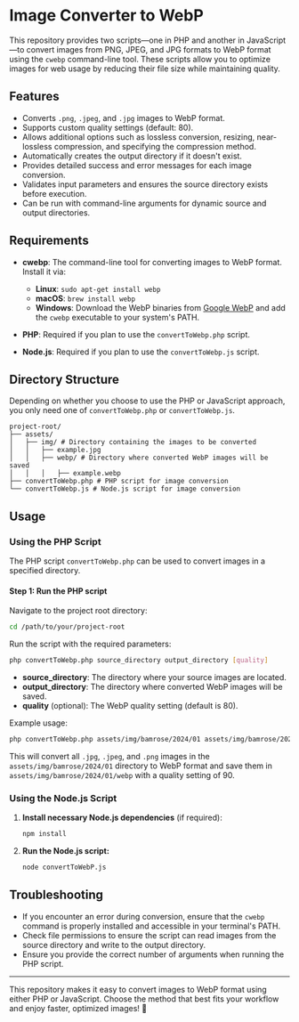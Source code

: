 # Image Converter to WebP

This repository provides two scripts—one in PHP and another in JavaScript—to convert images from PNG, JPEG, and JPG formats to WebP format using the `cwebp` command-line tool. These scripts allow you to optimize images for web usage by reducing their file size while maintaining quality.

## Features

- Converts `.png`, `.jpeg`, and `.jpg` images to WebP format.
- Supports custom quality settings (default: 80).
- Allows additional options such as lossless conversion, resizing, near-lossless compression, and specifying the compression method.
- Automatically creates the output directory if it doesn't exist.
- Provides detailed success and error messages for each image conversion.
- Validates input parameters and ensures the source directory exists before execution.
- Can be run with command-line arguments for dynamic source and output directories.

## Requirements

- **cwebp**: The command-line tool for converting images to WebP format. Install it via:
  - **Linux**: `sudo apt-get install webp`
  - **macOS**: `brew install webp`
  - **Windows**: Download the WebP binaries from [Google WebP](https://developers.google.com/speed/webp/download) and add the `cwebp` executable to your system's PATH.

- **PHP**: Required if you plan to use the `convertToWebp.php` script.
- **Node.js**: Required if you plan to use the `convertToWebp.js` script.

## Directory Structure

Depending on whether you choose to use the PHP or JavaScript approach, you only need one of `convertToWebp.php` or `convertToWebp.js`.

```plaintext
project-root/
├── assets/
│   ├── img/ # Directory containing the images to be converted
│   │   ├── example.jpg
│   │   ├── webp/ # Directory where converted WebP images will be saved
│   │   │   ├── example.webp
├── convertToWebp.php # PHP script for image conversion
└── convertToWebp.js # Node.js script for image conversion
```

## Usage

### Using the PHP Script

The PHP script `convertToWebp.php` can be used to convert images in a specified directory.

#### Step 1: Run the PHP script

Navigate to the project root directory:
   ```bash
   cd /path/to/your/project-root  
   ```

Run the script with the required parameters:
   ```bash
   php convertToWebp.php source_directory output_directory [quality]
   ```

- **source_directory**: The directory where your source images are located.
- **output_directory**: The directory where converted WebP images will be saved.
- **quality** (optional): The WebP quality setting (default is 80).

Example usage:
   ```bash
   php convertToWebp.php assets/img/bamrose/2024/01 assets/img/bamrose/2024/01/webp 90
   ```

This will convert all `.jpg`, `.jpeg`, and `.png` images in the `assets/img/bamrose/2024/01` directory to WebP format and save them in `assets/img/bamrose/2024/01/webp` with a quality setting of 90.

### Using the Node.js Script

1. **Install necessary Node.js dependencies** (if required):
   ```bash
   npm install
   ```

2. **Run the Node.js script:**
   ```bash
   node convertToWebP.js
   ```

## Troubleshooting

- If you encounter an error during conversion, ensure that the `cwebp` command is properly installed and accessible in your terminal's PATH.
- Check file permissions to ensure the script can read images from the source directory and write to the output directory.
- Ensure you provide the correct number of arguments when running the PHP script.

---

This repository makes it easy to convert images to WebP format using either PHP or JavaScript. Choose the method that best fits your workflow and enjoy faster, optimized images! 🚀

